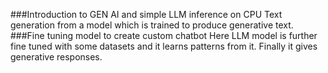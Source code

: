 ###Introduction to GEN AI and simple LLM inference on CPU
Text generation from a model which is trained to produce generative text.
###Fine tuning model to create custom  chatbot
Here LLM model is further fine tuned with some datasets and it learns patterns from it.
Finally it gives generative responses.

